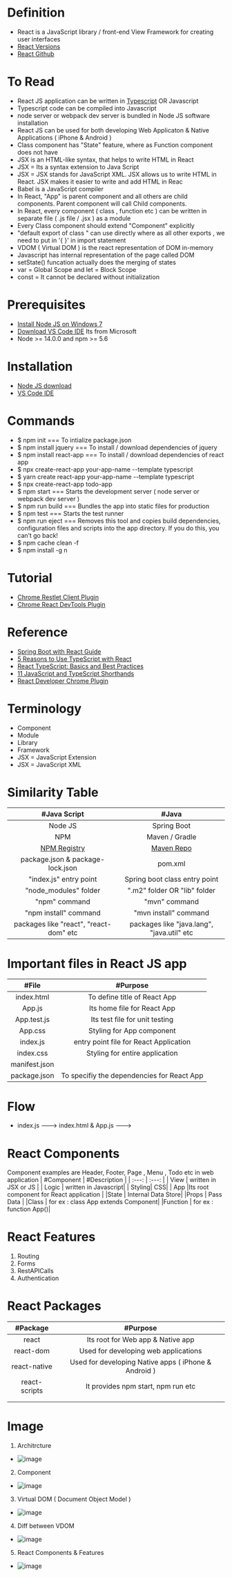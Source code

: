# Definition
* React is a JavaScript library / front-end View Framework for creating user interfaces
* [React Versions](https://reactjs.org/versions/)
* [React Github](https://github.com/facebook/react/releases)

# To Read
* React JS application can be written in [Typescript](https://www.typescriptlang.org/) OR Javascript
* Typescript code can be compiled into Javascript 
* node server or webpack dev server is bundled in Node JS software installation
* React JS can be used for both developing Web Applicaton & Native Applications ( iPhone & Android )
* Class component has "State" feature, where as Function component does not have
* JSX is an HTML-like syntax, that helps to write HTML in React
* JSX = Its a syntax extension to Java Script
* JSX = JSX stands for JavaScript XML. JSX allows us to write HTML in React. JSX makes it easier to write and add HTML in Reac
* Babel is a JavaScript compiler
* In React, "App" is parent component and all others are child components. Parent component will call Child components.
* In React, every component ( class , function etc ) can be written in separate file ( .js file / .jsx ) as a module 
* Every Class component should extend "Component" explicitly
* "default export of class " can use directly where as all other exports , we need to put in '{ }' in import statement
* VDOM ( Virtual DOM ) is the react representation of DOM in-memory
* Javascript has internal representation of the page called DOM
* setState() funcation actually does the merging of states
* var = Global Scope and let = Block Scope
* const = It cannot be declared without initialization

# Prerequisites
* [Install Node JS on Windows 7](https://www.centennialsoftwaresolutions.com/post/install-node-js-on-windows-7)
* [Download VS Code IDE](https://code.visualstudio.com/#alt-downloads) Its from Microsoft
* Node >= 14.0.0 and npm >= 5.6

# Installation
* [Node JS download](https://nodejs.org/en/)
* [VS Code IDE](https://code.visualstudio.com/#alt-downloads)

# Commands
* $ npm init === To intialize package.json
* $ npm install jquery === To install / download dependencies of jquery
* $ npm install react-app === To install / download dependencies of react app
* $ npx create-react-app your-app-name --template typescript
* $ yarn create react-app your-app-name --template typescript
* $ npx create-react-app todo-app
* $ npm start === Starts the development server ( node server or webpack dev server )
* $ npm run build === Bundles the app into static files for production
* $ npm test === Starts the test runner
* $ npm run eject === Removes this tool and copies build dependencies, configuration files
    and scripts into the app directory. If you do this, you can’t go back!
* $ npm cache clean -f  
* $ npm install -g n 
 

# Tutorial
* [Chrome Restlet Client Plugin](https://chrome.google.com/webstore/detail/talend-api-tester-free-ed/aejoelaoggembcahagimdiliamlcdmfm?hl=en)
* [Chrome React DevTools Plugin](https://chrome.google.com/webstore/detail/react-developer-tools/fmkadmapgofadopljbjfkapdkoienihi?hl=en)

# Reference
* [Spring Boot with React Guide](https://github.com/in28minutes/full-stack-with-react-and-spring-boot)
* [5 Reasons to Use TypeScript with React](https://blog.bitsrc.io/5-strong-reasons-to-use-typescript-with-react-bc987da5d907)
* [React TypeScript: Basics and Best Practices](https://blog.bitsrc.io/react-typescript-cheetsheet-2b6fa2cecfe2)
* [11 JavaScript and TypeScript Shorthands](https://blog.bitsrc.io/11-javascript-and-typescript-shorthands-you-should-know-690a002674e0)
* [React Developer Chrome Plugin](https://chrome.google.com/webstore/detail/react-developer-tools/fmkadmapgofadopljbjfkapdkoienihi?hl=en)


# Terminology
* Component
* Module
* Library
* Framework
* JSX = JavaScript Extension
* JSX = JavaScript XML

# Similarity Table
| #Java Script | #Java | 
| :---: | :---: | 
| Node JS   | Spring Boot | 
| NPM | Maven / Gradle |
| [NPM Registry](https://www.npmjs.com/) | [Maven Repo](https://mvnrepository.com/)|
| package.json & package-lock.json| pom.xml |
| "index.js" entry point | Spring boot class entry point|
| "node_modules" folder | ".m2" folder OR "lib" folder |
| "npm" command | "mvn" command |
| "npm install" command  | "mvn install" command |
| packages like "react", "react-dom" etc | packages like "java.lang", "java.util" etc|

# Important files in React JS app
| #File | #Purpose | 
| :---: | :---: | 
| index.html   | To define title of React App | 
| App.js |  Its home file for React App|
| App.test.js |  Its test file for unit testing |
| App.css |  Styling for App component |
| index.js | entry point file for React Application |
| index.css | Styling for entire application |
| manifest.json |  |
| package.json | To specifiy the dependencies for React App |

# Flow
* index.js ---> index.html & App.js ---> 

# React Components
Component examples are Header, Footer, Page , Menu , Todo etc in web application
| #Component | #Description | 
| :---: | :---: | 
| View   | written in JSX or JS |
| Logic | written in Javascript|
| Styling| CSS|
| App |Its root component for React application |
|State | Internal Data Store|
|Props | Pass Data |
|Class | for ex : class App extends Component|
|Function | for ex : function App()|


# React Features
1. Routing
2. Forms
3. RestAPICalls
4. Authentication

# React Packages
| #Package | #Purpose | 
| :---: | :---: | 
| react   | Its root for Web app & Native app |
|react-dom | Used for developing web applications|
|react-native |Used for developing Native apps ( iPhone & Android ) |
|react-scripts |It provides npm start, npm run etc |
| | |
| | |


# Image
1. Architrcture
* ![image](https://user-images.githubusercontent.com/7721150/156160629-056f94f0-6684-4c1b-bb57-3ae78a87f34f.png)
2. Component
* ![image](https://user-images.githubusercontent.com/7721150/156894556-4fb37d4b-bcb8-4162-83b6-2780f1bff4e9.png)
3. Virtual DOM ( Document Object Model ) 
* ![image](https://user-images.githubusercontent.com/7721150/166091739-72bcb6b5-0999-4a65-8a9e-aab86feef8d0.png)
4. Diff between VDOM
* ![image](https://user-images.githubusercontent.com/7721150/166092203-0a56f349-d8f2-4231-ba3e-0b9139286026.png)
5. React Components & Features
* ![image](https://user-images.githubusercontent.com/7721150/166104584-d24f6f08-c3cc-40b8-b5da-144a327cf7ce.png)





